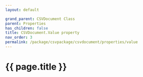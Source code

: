 ```yaml
---
layout: default

grand_parent: CSVDocument Class
parent: Properties
has_children: false
title: CSVDocument.Value property
nav_order: 3
permalink: /package/csvpackage/csvdocument/properties/value
---
```

# {{ page.title }}
